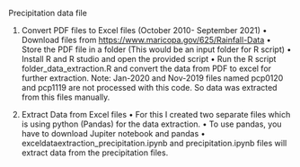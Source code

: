 Precipitation data file

1.	Convert PDF files to Excel files (October 2010- September 2021)
•	Download files from https://www.maricopa.gov/625/Rainfall-Data
•	Store the PDF file in a folder (This would be an input folder for R script)
•	Install R and R studio and open the provided script
•	Run the R script folder_data_extraction.R  and convert the data from PDF to excel for further extraction.
	Note: Jan-2020 and Nov-2019 files named pcp0120 and pcp1119 are not processed with this code. So data was extracted from this files manually.

2.	Extract Data from Excel files
•	For this I created two separate files which is using python (Pandas) for the data extraction.
•	To use pandas, you have to download Jupiter notebook and pandas
• 	exceldataextraction_precipitation.ipynb and precipitation.ipynb files will extract data from the precipitation files.
